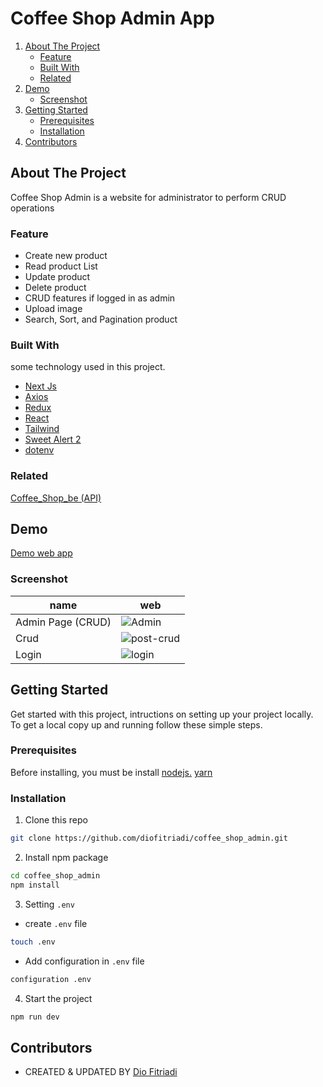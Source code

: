 # Coffee Shop Admin App
<!-- NAVIGATION -->
<ol>
    <li>
      <a href="#about-the-project">About The Project</a>
      <ul>
        <li><a href="#feature">Feature</a></li>
        <li><a href="#built-with">Built With</a></li>
        <li><a href="#related">Related</a></li>
      </ul>
    </li>
    <li><a href="#demo">Demo</a>
          <ul>
        <li><a href="#screenshot">Screenshot</a></li>
      </ul>
    </li>
    <li>
      <a href="#getting-started">Getting Started</a>
      <ul>
        <li><a href="#prerequisites">Prerequisites</a></li>
        <li><a href="#installation">Installation</a></li>
      </ul>
    </li>
    <li><a href="#contributors">Contributors</a></li>
</ol>
<!-- ABOUT THE PROJECT -->

## About The Project

Coffee Shop Admin is a website for administrator to perform CRUD operations

### Feature

- Create new product
- Read product List
- Update product 
- Delete product
- CRUD features if logged in as admin
- Upload image
- Search, Sort, and Pagination product

### Built With

some technology used in this project.
- [Next Js](https://nextjs.org/)
- [Axios](https://www.npmjs.com/package/axios)
- [Redux](https://redux.js.org/)
- [React](https://reactjs.org/)
- [Tailwind](https://tailwindcss.com/)
- [Sweet Alert 2](https://sweetalert2.github.io/) 
- [dotenv](https://www.npmjs.com/package/dotenv/)

### Related

[Coffee_Shop_be (API)](https://github.com/diofitriadi/coffe_shop_be)

## Demo

[Demo web app](https://coffee-shop-admin.vercel.app/)
### Screenshot

|name  | web   
| ------------- | ------------- 
| Admin Page (CRUD) | ![Admin](https://lh3.googleusercontent.com/n6t5EpsHAXSCH6VPcFm7vwmNkC7udsF_jz066yFrnLIXz8BUMdTDIXiOD4PsAlMaJLLtUGtse_5exVLdGUIEuZeueVh56yx6DZd7crNBLeFKmPCR6bkipLbKN0624SGXCOlxYMeC7CKieJFYMGBQROm68xY2vnaz_-Pn_6YLGd-IgraHDkCT6t52F8aRBMsrjT4NMFAxqDzN5poH2ie2P_FVjhqNWPNZUbf03HrZ8koxvjPD5LzpHWI_Kjpz_85C59hf1Cguo2LkfBk47uK6_Sk9Wmhy5A0bWRlXZW95N3drfEF8dOpL4SaT9UH4J4gejNQJRs0Ybm_j582XE66X23xs2F4zIP0SgZyz8Y4I7hynaDdiMOh1lQYdW0r34CUumPPtaRevjMfk31UD2y646nQ2uWlASusT6N8qH8HK2A9cREb-IoEPnb4xxiN_OBRSNyWzc-XsYxJkZjzepGi9Tosspqz1IN-7PVktYCGAMVGh1ACNtyiJRyJQbTD8p1B8X3WRuDKFFOfmualgPTkDvWHCueD916YfS_hWqsXovwx_vaOwxBEp8qmIHQjEobDkzAPOZo-8VZwXaR7tQGIWzfccwW6g8EqW4kLgSxap0QYy5rDpKZ0wMPoVaqyLU5qBdT9J1j08LfkPXKWPRDbewUgnm4S2Xqfvl4PsnfdA4HHzebrO5x8ErEHiwlTB4rfthQDGsq4Jivjr2NaTpYFZuerR7_V_10dMxSCB7y3gvM7mdcgOi9nvgRJzlqGZjg=w1049-h893-no?authuser=0) |
| Crud |![post-crud](https://lh3.googleusercontent.com/X1jRPad7aDzs4tFJWAYh0LwNaDSVJBSBwltwBB04rLO4IccK9-_6RuZqRVEK5nzMD4I3rablXF9zGOKGgei1XW7dE1EOQPB42R-JTunzFQeh2mqnM4alHNIEW0APuYvNdkS9shdet4zCOjFAaEuLlVOPHA3z3ST22mRxqAJP6CGXJn2fhPEr_o7C6e1tCQL26dYWvBc4rcUtY7HvHmxSjoOmh2dxPd5Ct1YVFscztdR15TXCl8l3xY2nekXvp-h2hhLa_mNXV-ReglbZvllqh4isqLFPMgptfzAp2vrwcsIUPmvzADRxbdpYEvO8lWyQhxalQKMvVhIoS5dFpXsh4rGHzX46Bv5VEyuK4YMRFELH3rMVmiV7-ye46gYISTMT0NCJp7jSBZCJxBsZ17LOnEWPCtErcpb0CbtELzoHwXvborpF6gb9rRzCYhpGN9AvLGvEufMhZPY3skQIpJUetwgwGqBUhviEMWPDmBY6VRjLdZ_FZdEezwyvgJaUTOr6EwaF1dCWplNsDK6lUyeBXyQ_4xAo26ON2WAcWe5X6lnG6RHX0FYs8Yd5vF_lVtPa-l4-P3n6aUEc2D6GhVRsydDSWzJLD7BcArhJKrrxb4xuoBjqzyAvt26k6lSQubL0d_Sf7Q3Dg23QFLH-PbblvltSMmOyvDsDTfvw0nc9wNNlzGDQFWlmB86MLLK41XZKVkHgCzdSx1UTFG7pDV_B1JM_hK45XCZfe_Yfga9sKFYI1OBF5i0VQPXRctGf4A=w1917-h893-no?authuser=0) |
| Login | ![login](https://lh3.googleusercontent.com/PmJA3RBZjms06n__9k4do1CUUIjlJ_RleO6OnppljP4kLCY1JMVfgzLEC3GdFR53zidzdry5vM1TKytArnKQsmGblTKGhAp0oOqt39vjE_rox2U1SLGfbm5BjZZp3Ow6j-34bAPgvoY1rR9OzXpqj__gXmo4RXXtYPaqvzOK0Yxod6mMSi9ibaR_N35rAVv97qrHmXBa6x9H4jYT_k7xzlNO-ZR7e_AEGb15FviFCFTYJv4S5AUGQmyvrHZMl-3x8-HUteoDKYOqMCcj3LY7hgikJzwaD3y9a3sY-qRx9sy5L1Pa56OachWCHXcE2SMxFaV4UfliL8Mg95VJ2Ei4Jg1yEJg8bdDu-3KqHcFdnMAxuMgUhW69g566t7ZGWoBj79xjIKh0p8-qSBQ5l81p5o_B4LeoAjx7VrNormxB53Hhvl4IDuvtMA-jw0HuDyRlI-2uPvPKsrkLpdUcNRoA9gguEYDhM8s8RXO3FWhn-5Ey1v6QhnNxffqxL7Upijyg9Zx5-OwCVKG6A8RWq-ceT8y-UsmcJODUjA62w0_OW761IOP7SG2bWDO9siilf1RZUdsbbJY8l9-_LvCB7gKiyksWr9qSySk99ThwVg9WWKmWSzNAb01pk_pWn85bW9UAr6lsNhLZqQ1W8gl8Rqm1g9OHd4aaMPV22VxoX6_y_Jz6Wcgdcbcivfhh99ukOCZERrI6QKjQQsQ286KfxFuOejuE-PQII-uB7MrHZlv1zg52f6UgcAVrRvveHifOsQYYnhYsuE71vf0dkJvE7jBZXTXgxXXdGvUCX3gJEq6W3E4cJiPLH0_iaRenmdK8rEMBTNbJ3MIpqmDJ9OI--3Tpvj5-qTIq6PMxAaKSNj22YJLM4-sutA0SRiAacI-WMcu7BbgWwe9U4TumNotJyfIgeSf8WeNupRYBk-UL2KTr=w1917-h893-no?authuser=0) |



<!-- GETTING STARTED -->
## Getting Started

Get started with this project, intructions on setting up your project locally.<br />
To get a local copy up and running follow these simple steps.
### Prerequisites

Before installing, you must be install [nodejs.](https://nodejs.org) [yarn](https://yarnpkg.com/getting-started/install)
### Installation

1. Clone this repo
 
```sh
git clone https://github.com/diofitriadi/coffee_shop_admin.git
```
2. Install npm package

```sh
cd coffee_shop_admin
npm install
```

3. Setting `.env`

- create `.env` file

```sh
touch .env
```

- Add configuration in `.env` file

```sh
configuration .env 
```

4. Start the project

```sh
npm run dev
```

<!-- Contributors -->
## Contributors

- CREATED & UPDATED BY [Dio Fitriadi](https://github.com/diofitriadi)
